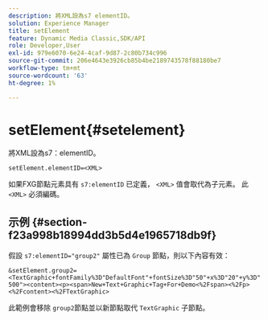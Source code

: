 ```yaml
---
description: 將XML設為s7 elementID。
solution: Experience Manager
title: setElement
feature: Dynamic Media Classic,SDK/API
role: Developer,User
exl-id: 979e6070-6e24-4caf-9d87-2c80b734c996
source-git-commit: 206e4643e3926cb85b4be2189743578f88180be7
workflow-type: tm+mt
source-wordcount: '63'
ht-degree: 1%

---
```


# setElement{#setelement}

將XML設為s7：elementID。

`setElement.elementID=<XML>`

如果FXG節點元素具有 `s7:elementID` 已定義， `<XML>` 值會取代為子元素。 此 `<XML>` 必須編碼。

## 示例 {#section-f23a998b18994dd3b5d4e1965718db9f}

假設 `s7:elementID="group2"` 屬性已為 `Group` 節點，則以下內容有效：

`&setElement.group2=<TextGraphic+fontFamily%3D"DefaultFont"+fontSize%3D"50"+x%3D"20"+y%3D"500"><content><p><span>New+Text+Graphic+Tag+For+Demo<%2Fspan><%2Fp><%2Fcontent><%2FTextGraphic>`

此範例會移除 `group2`節點並以新節點取代 `TextGraphic` 子節點。
